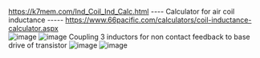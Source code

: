 
https://k7mem.com/Ind_Coil_Ind_Calc.html ---- Calculator for air coil inductance ----- https://www.66pacific.com/calculators/coil-inductance-calculator.aspx  
![image](https://github.com/user-attachments/assets/63a1d7ec-eff7-4b89-b46e-622d21001727)
![image](https://github.com/user-attachments/assets/2a4981b2-3c84-44c9-ad46-5042d776b5bd)
Coupling 3 inductors for non contact feedback to base drive of transistor
![image](https://github.com/user-attachments/assets/c8ea094f-2930-4351-96bc-ac1bf1ffdb48)
![image](https://github.com/user-attachments/assets/45fcd4b0-a8d7-4975-9457-e0134742acff)
